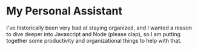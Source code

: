 # My Personal Assistant
I've historically been very bad at staying organized, and I wanted a reason to dive deeper into Javascript and Node (please clap),
so I am putting together some productivity and organizational things to help with that.